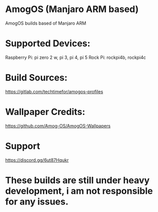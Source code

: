 # AmogOS (Manjaro ARM based)
AmogOS builds based of Manjaro ARM

# Supported Devices:
Raspberry Pi: pi zero 2 w, pi 3, pi 4, pi 5 
Rock Pi: rockpi4b, rockpi4c

# Build Sources:
https://gitlab.com/techtimefor/amogos-profiles

# Wallpaper Credits:
https://github.com/Amog-OS/AmogOS-Wallpapers

# Support
https://discord.gg/6ut87Hqukr

# These builds are still under heavy development, i am not responsible for any issues.
